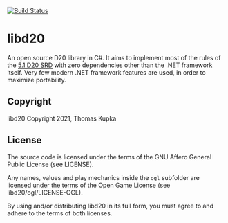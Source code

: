 [![Build Status](https://app.travis-ci.com/kupka/libd20.svg?branch=main)](https://app.travis-ci.com/github/kupka/libd20)

# libd20

An open source D20 library in C#. It aims to implement most of the rules of the [5.1 D20 SRD](https://dnd.wizards.com/articles/features/systems-reference-document-srd) 
with zero dependencies other than the .NET framework itself. Very few modern .NET framework features are used, in order to maximize portability.

## Copyright

libd20 Copyright 2021, Thomas Kupka

## License

The source code is licensed under the terms of the GNU Affero General Public License (see LICENSE). 

Any names, values and play mechanics inside the `ogl` subfolder are licensed under the terms of the Open Game License (see libd20/ogl/LICENSE-OGL). 

By using and/or distributing libd20 in its full form, you must agree to and adhere to the terms of both licenses.
